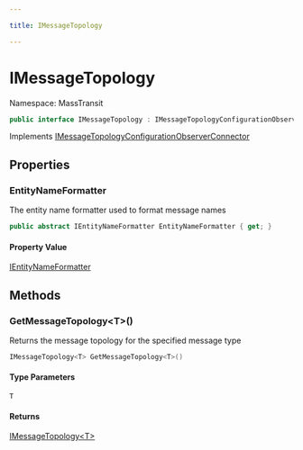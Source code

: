 ```yaml
---

title: IMessageTopology

---
```


# IMessageTopology

Namespace: MassTransit

```csharp
public interface IMessageTopology : IMessageTopologyConfigurationObserverConnector
```

Implements [IMessageTopologyConfigurationObserverConnector](../masstransit-configuration/imessagetopologyconfigurationobserverconnector)

## Properties

### **EntityNameFormatter**

The entity name formatter used to format message names

```csharp
public abstract IEntityNameFormatter EntityNameFormatter { get; }
```

#### Property Value

[IEntityNameFormatter](../masstransit/ientitynameformatter)<br/>

## Methods

### **GetMessageTopology\<T\>()**

Returns the message topology for the specified message type

```csharp
IMessageTopology<T> GetMessageTopology<T>()
```

#### Type Parameters

`T`<br/>

#### Returns

[IMessageTopology\<T\>](../masstransit/imessagetopology-1)<br/>

